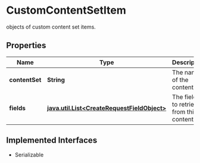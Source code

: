 

# CustomContentSetItem

objects of custom content set items.

## Properties

Name | Type | Description | Notes
------------ | ------------- | ------------- | -------------
**contentSet** | **String** | The name of the content set. | 
**fields** | [**java.util.List&lt;CreateRequestFieldObject&gt;**](CreateRequestFieldObject.md) | The fields to retrieve from this content set. | 


## Implemented Interfaces

* Serializable


